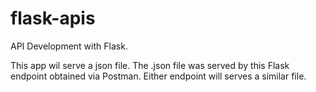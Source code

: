 # flask-apis
API Development with Flask.

This app wil serve a json file.
The .json file was served by this Flask endpoint obtained via Postman. Either endpoint will serves a similar file.
